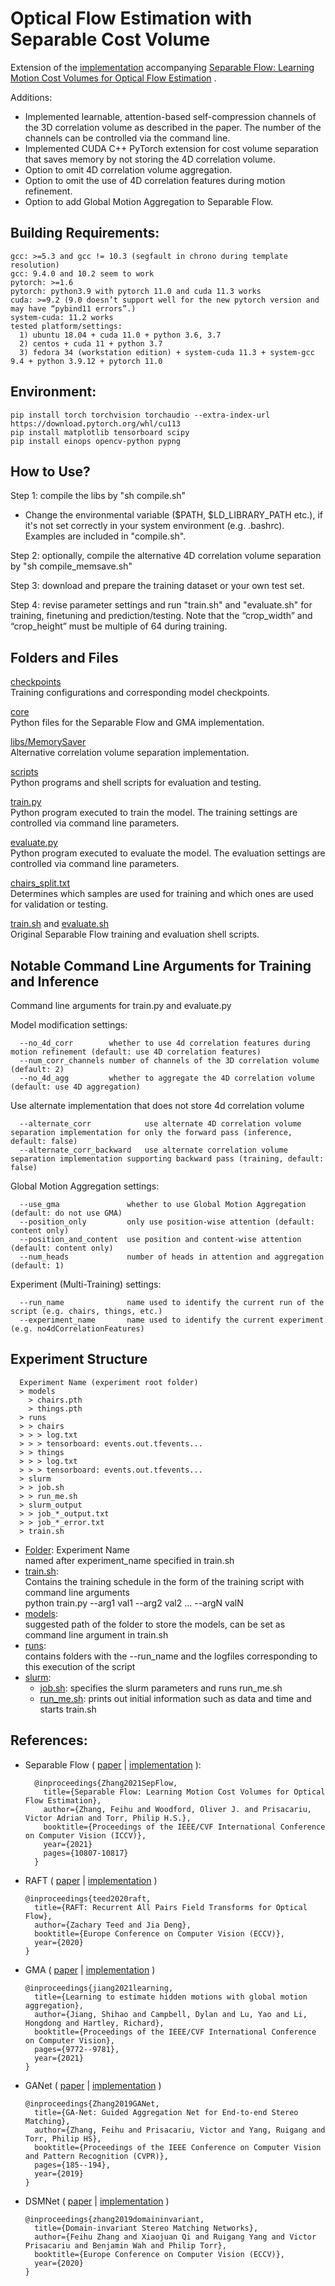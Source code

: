 # Optical Flow Estimation with Separable Cost Volume

Extension of the 
[implementation](https://github.com/feihuzhang/SeparableFlow)
accompanying 
[Separable Flow: Learning Motion Cost Volumes for Optical Flow Estimation](https://openaccess.thecvf.com/content/ICCV2021/papers/Zhang_Separable_Flow_Learning_Motion_Cost_Volumes_for_Optical_Flow_Estimation_ICCV_2021_paper.pdf)
.

Additions:
* Implemented learnable, attention-based self-compression channels of the 3D correlation volume as described in the paper. The number of the
channels can be controlled via the command line.
* Implemented CUDA C++ PyTorch extension for cost volume separation that saves memory by not storing the 4D correlation volume.
* Option to omit 4D correlation volume aggregation.
* Option to omit the use of 4D correlation features during motion refinement.
* Option to add Global Motion Aggregation to Separable Flow.


## Building Requirements:

    gcc: >=5.3 and gcc != 10.3 (segfault in chrono during template resolution)
    gcc: 9.4.0 and 10.2 seem to work
    pytorch: >=1.6
    pytorch: python3.9 with pytorch 11.0 and cuda 11.3 works
    cuda: >=9.2 (9.0 doesn’t support well for the new pytorch version and may have “pybind11 errors”.)
    system-cuda: 11.2 works
    tested platform/settings:
      1) ubuntu 18.04 + cuda 11.0 + python 3.6, 3.7
      2) centos + cuda 11 + python 3.7
      3) fedora 34 (workstation edition) + system-cuda 11.3 + system-gcc 9.4 + python 3.9.12 + pytorch 11.0
      

## Environment:

    
    pip install torch torchvision torchaudio --extra-index-url https://download.pytorch.org/whl/cu113
    pip install matplotlib tensorboard scipy
    pip install einops opencv-python pypng


## How to Use?

Step 1: compile the libs by "sh compile.sh"
- Change the environmental variable ($PATH, $LD_LIBRARY_PATH etc.), if it's not set correctly in your system environment (e.g. .bashrc). Examples are included in "compile.sh".


Step 2: optionally, compile the alternative 4D correlation volume separation by "sh compile_memsave.sh"


Step 3: download and prepare the training dataset or your own test set.

        
Step 4: revise parameter settings and run "train.sh" and "evaluate.sh" for training, finetuning and prediction/testing. Note that the “crop_width” and “crop_height” must be multiple of 64 during training.

## Folders and Files

<ins>checkpoints</ins>  
Training configurations and corresponding model checkpoints.

<ins>core</ins>  
Python files for the Separable Flow and GMA implementation.

<ins>libs/MemorySaver</ins>  
Alternative correlation volume separation implementation.

<ins>scripts</ins>  
Python programs and shell scripts for evaluation and testing.

<ins>train.py</ins>  
Python program executed to train the model.
The training settings are controlled via command line parameters.

<ins>evaluate.py</ins>  
Python program executed to evaluate the model.
The evaluation settings are controlled via command line parameters.

<ins>chairs_split.txt</ins>  
Determines which samples are used for training and which ones are used for validation or testing.

<ins>train.sh</ins> and <ins>evaluate.sh</ins>  
Original Separable Flow training and evaluation shell scripts.

## Notable Command Line Arguments for Training and Inference

Command line arguments for train.py and evaluate.py

Model modification settings:

      --no_4d_corr        whether to use 4d correlation features during motion refinement (default: use 4D correlation features)
      --num_corr_channels number of channels of the 3D correlation volume (default: 2)
      --no_4d_agg         whether to aggregate the 4D correlation volume (default: use 4D aggregation)

Use alternate implementation that does not store 4d correlation volume

      --alternate_corr            use alternate 4D correlation volume separation implementation for only the forward pass (inference, default: false)
      --alternate_corr_backward   use alternate correlation volume separation implementation supporting backward pass (training, default: false)


Global Motion Aggregation settings:

      --use_gma               whether to use Global Motion Aggregation (default: do not use GMA)
      --position_only         only use position-wise attention (default: content only)
      --position_and_content  use position and content-wise attention (default: content only)
      --num_heads             number of heads in attention and aggregation (default: 1)

Experiment (Multi-Training) settings:

      --run_name              name used to identify the current run of the script (e.g. chairs, things, etc.)
      --experiment_name       name used to identify the current experiment (e.g. no4dCorrelationFeatures)


## Experiment Structure

      Experiment Name (experiment root folder)
      > models   
        > chairs.pth
        > things.pth
      > runs
      > > chairs
      > > > log.txt
      > > > tensorboard: events.out.tfevents...
      > > things
      > > > log.txt
      > > > tensorboard: events.out.tfevents...
      > slurm
      > > job.sh
      > > run_me.sh
      > slurm_output
      > > job_*_output.txt
      > > job_*_error.txt
      > train.sh


* <ins>Folder</ins>: Experiment Name  
  named after experiment_name specified in train.sh
* <ins>train.sh</ins>:  
Contains the training schedule in the form of the training script with command line arguments  
python train.py --arg1 val1 --arg2 val2 ... --argN valN
* <ins>models</ins>:  
suggested path of the folder to store the models, can be set as command line argument in train.sh
* <ins>runs</ins>:  
contains folders with the --run_name and the logfiles corresponding to this execution of the script
* <ins>slurm</ins>:  
  * <ins>job.sh</ins>: specifies the slurm parameters and runs run_me.sh
  * <ins>run_me.sh</ins>: prints out initial information such as data and time and starts train.sh


## References:

* Separable Flow 
( [paper](
  https://github.com/feihuzhang/SeparableFlow) 
 | 
[implementation](
  https://openaccess.thecvf.com/content/ICCV2021/papers/Zhang_Separable_Flow_Learning_Motion_Cost_Volumes_for_Optical_Flow_Estimation_ICCV_2021_paper.pdf) 
):  

        @inproceedings{Zhang2021SepFlow,
          title={Separable Flow: Learning Motion Cost Volumes for Optical Flow Estimation},
          author={Zhang, Feihu and Woodford, Oliver J. and Prisacariu, Victor Adrian and Torr, Philip H.S.},
          booktitle={Proceedings of the IEEE/CVF International Conference on Computer Vision (ICCV)},
          year={2021}
          pages={10807-10817}
        }

* RAFT 
(
[paper]()
 | 
[implementation](https://github.com/princeton-vl/RAFT)
)

      @inproceedings{teed2020raft,
        title={RAFT: Recurrent All Pairs Field Transforms for Optical Flow},
        author={Zachary Teed and Jia Deng},
        booktitle={Europe Conference on Computer Vision (ECCV)},
        year={2020}
      }

* GMA (
  [paper](https://arxiv.org/abs/2104.02409)
  | 
  [implementation](https://github.com/zacjiang/GMA)
)

      @inproceedings{jiang2021learning,
        title={Learning to estimate hidden motions with global motion aggregation},
        author={Jiang, Shihao and Campbell, Dylan and Lu, Yao and Li, Hongdong and Hartley, Richard},
        booktitle={Proceedings of the IEEE/CVF International Conference on Computer Vision},
        pages={9772--9781},
        year={2021}
      }
* GANet (
[paper](https://arxiv.org/pdf/1904.06587.pdf)
  | 
[implementation](https://github.com/feihuzhang/GANet)
)

      @inproceedings{Zhang2019GANet,
        title={GA-Net: Guided Aggregation Net for End-to-end Stereo Matching},
        author={Zhang, Feihu and Prisacariu, Victor and Yang, Ruigang and Torr, Philip HS},
        booktitle={Proceedings of the IEEE Conference on Computer Vision and Pattern Recognition (CVPR)},
        pages={185--194},
        year={2019}
      }
* DSMNet
( [paper](
https://arxiv.org/pdf/1911.13287.pdf
)
 | 
 [implementation](
https://github.com/feihuzhang/DSMNet
 ) )

      @inproceedings{zhang2019domaininvariant,
        title={Domain-invariant Stereo Matching Networks},
        author={Feihu Zhang and Xiaojuan Qi and Ruigang Yang and Victor Prisacariu and Benjamin Wah and Philip Torr},
        booktitle={Europe Conference on Computer Vision (ECCV)},
        year={2020}
      }
